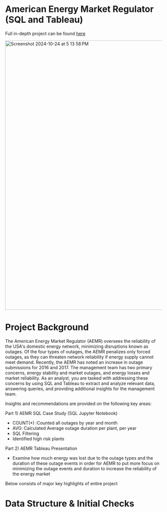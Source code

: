 # American Energy Market Regulator (SQL and Tableau)

Full in-depth project can be found [here](https://github.com/Kahvedzic/American-Energy-Market-Regulator/blob/main/SQL%20Project%20Workbook.ipynb)

<img width="866" alt="Screenshot 2024-10-24 at 5 13 58 PM" src="https://github.com/user-attachments/assets/5498e84c-a13b-4677-936e-b964c2fb8aa2">

# Project Background

The American Energy Market Regulator (AEMR) oversees the reliability of the USA's domestic energy network, minimizing disruptions known as outages. Of the four types of outages, the AEMR penalizes only forced outages, as they can threaten network reliability if energy supply cannot meet demand. Recently, the AEMR has noted an increase in outage submissions for 2016 and 2017. The management team has two primary concerns, energy stability and market outages, and energy losses and market reliability. As an analyst, you are tasked with addressing these concerns by using SQL and Tableau to extract and analyze relevant data, answering queries, and providing additional insights for the management team.

Insights and recommendations are provided on the following key areas:

Part 1) AEMR SQL Case Study (SQL Jupyter Notebook)
* COUNT(*) :Counted all outages by year and month
* AVG: Calculated Average outage duration per plant, per year
* SQL Filtering
* Identified high risk plants

Part 2) AEMR Tableau Presentation
* Examine how much energy was lost due to the outage types and the duration of these outage events in order for AEMR to put more focus on minimizing the outage events and duration to increase the reliability of the energy market

Below consists of major key highlights of entire project

# Data Structure & Initial Checks
